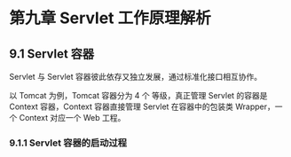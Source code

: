 # 第九章 Servlet 工作原理解析


## 9.1 Servlet 容器

Servlet 与 Servlet 容器彼此依存又独立发展，通过标准化接口相互协作。

以 Tomcat 为例，Tomcat 容器分为 4 个 等级，真正管理 Servlet 的容器是 Context 容器，Context 容器直接管理 Servlet 在容器中的包装类 Wrapper，一个 Context 对应一个 Web 工程。

### 9.1.1 Servlet 容器的启动过程


